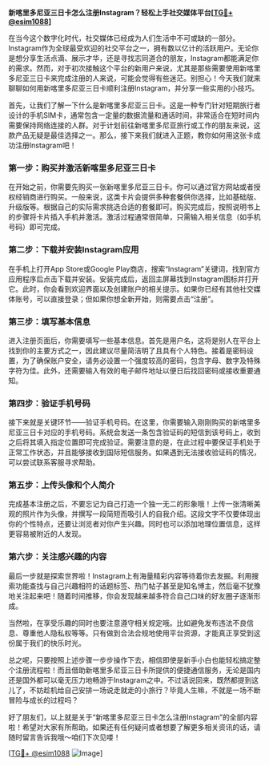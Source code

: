 **新喀里多尼亚三日卡怎么注册Instagram？轻松上手社交媒体平台[[TG💪+ @esim1088](https://t.me/s/esim1088)]**

在当今这个数字化时代，社交媒体已经成为人们生活中不可或缺的一部分。Instagram作为全球最受欢迎的社交平台之一，拥有数以亿计的活跃用户。无论你是想分享生活点滴、展示才华，还是寻找志同道合的朋友，Instagram都能满足你的需求。然而，对于初次接触这个平台的新用户来说，尤其是那些需要使用新喀里多尼亚三日卡来完成注册的人来说，可能会觉得有些迷茫。别担心！今天我们就来聊聊如何用新喀里多尼亚三日卡顺利注册Instagram，并分享一些实用的小技巧。

首先，让我们了解一下什么是新喀里多尼亚三日卡。这是一种专门针对短期旅行者设计的手机SIM卡，通常包含一定量的数据流量和通话时间，非常适合在短时间内需要保持网络连接的人群。对于计划前往新喀里多尼亚旅行或工作的朋友来说，这款产品无疑是最佳选择之一。那么，接下来我们就进入正题，教你如何用这张卡成功注册Instagram吧！

### 第一步：购买并激活新喀里多尼亚三日卡

在开始之前，你需要先购买一张新喀里多尼亚三日卡。你可以通过官方网站或者授权经销商进行购买。一般来说，这类卡片会提供多种套餐供你选择，比如基础版、升级版等。根据自己的实际需求挑选合适的套餐即可。购买完成后，按照说明书上的步骤将卡片插入手机并激活。激活过程通常很简单，只需输入相关信息（如手机号码）即可完成。

### 第二步：下载并安装Instagram应用

在手机上打开App Store或Google Play商店，搜索“Instagram”关键词，找到官方应用程序后点击下载并安装。安装完成后，返回主屏幕找到Instagram图标并打开它。此时，你会看到欢迎界面以及创建账户的相关提示。如果你已经有其他社交媒体账号，可以直接登录；但如果你想全新开始，则需要点击“注册”。

### 第三步：填写基本信息

进入注册页面后，你需要填写一些基本信息。首先是用户名，这将是别人在平台上找到你的主要方式之一，因此建议尽量简洁明了且具有个人特色。接着是密码设置，为了确保账户安全，请务必设置一个强度较高的密码，包含字母、数字及特殊字符为佳。此外，还需要输入有效的电子邮件地址以便日后找回密码或接收重要通知。

### 第四步：验证手机号码

接下来就是关键环节——验证手机号码。在这里，你需要输入刚刚购买的新喀里多尼亚三日卡对应的手机号码。系统会发送一条包含验证码的短信到该号码上，收到之后将其填入指定位置即可完成验证。需要注意的是，在此过程中要保证手机处于正常工作状态，并且能够接收到国际短信服务。如果遇到无法接收验证码的情况，可以尝试联系客服寻求帮助。

### 第五步：上传头像和个人简介

完成基本注册之后，不要忘记为自己打造一个独一无二的形象哦！上传一张清晰美观的照片作为头像，并撰写一段简短而吸引人的自我介绍。这段文字不仅要体现出你的个性特点，还要让浏览者对你产生兴趣。同时也可以添加地理位置信息，这样更容易被附近的人发现。

### 第六步：关注感兴趣的内容

最后一步就是探索世界啦！Instagram上有海量精彩内容等待着你去发掘。利用搜索功能查找与自己兴趣相符的话题标签、热门帖子甚至是知名博主，然后毫不犹豫地关注起来吧！随着时间推移，你会发现越来越多符合自己口味的好友圈子逐渐形成。

当然啦，在享受乐趣的同时也要注意遵守相关规定哦。比如避免发布违法不良信息、尊重他人隐私权等等。只有做到合法合规地使用平台资源，才能真正享受到这份属于我们的快乐时光。

总之呢，只要按照上述步骤一步步操作下去，相信即使是新手小白也能轻松搞定整个注册流程啦！而且借助新喀里多尼亚三日卡所提供的便捷通信服务，无论是国内还是国外都可以毫无压力地畅游于Instagram之中。不过话说回来，既然都提到这儿了，不妨趁机给自己安排一场说走就走的小旅行？毕竟人生嘛，不就是一场不断冒险与成长的过程吗？

好了朋友们，以上就是关于“新喀里多尼亚三日卡怎么注册Instagram”的全部内容啦！希望对大家有所帮助。如果还有任何疑问或者想要了解更多相关资讯的话，请随时留言告诉我哦～咱们下次见喽！

[[TG💪+ @esim1088](https://t.me/s/esim1088) ![Image](https://i.postimg.cc/4NQfJmqS/Snipaste-2025-05-13-00-14-12.png)]